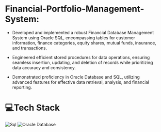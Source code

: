 # Financial-Portfolio-Management-System:

- Developed and implemented a robust Financial Database Management System using Oracle SQL, encompassing tables for customer information, finance categories, equity shares, 
   mutual funds, insurance, and transactions.

-  Engineered efficient stored procedures for data operations, ensuring seamless insertion, updating, and deletion of records while prioritizing data accuracy and consistency.

-  Demonstrated proficiency in Oracle Database and SQL, utilizing advanced features for effective data retrieval, analysis, and financial reporting.

# 💻Tech Stack
  ![Sql](https://img.shields.io/badge/SQL-005C84?style=for-the-badge&logo=mysql&logoColor=white)
  ![Oracle Database](https://img.shields.io/badge/Oracle-Database-005C84?style=for-the-badge&logo=mysql&logoColor=white)

  
  

  
